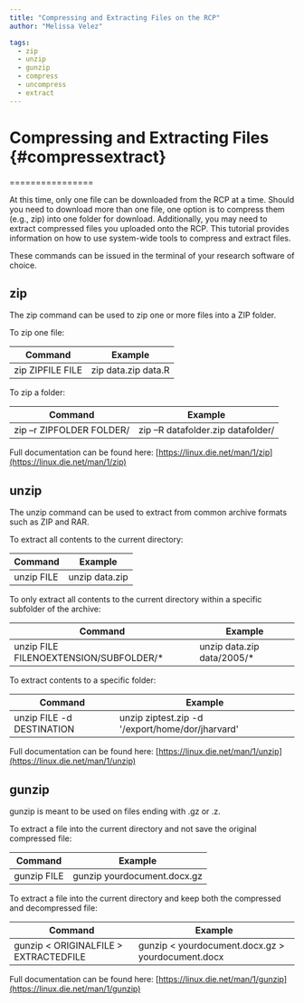 ```yaml
---
title: "Compressing and Extracting Files on the RCP"
author: "Melissa Velez"

tags:
  - zip
  - unzip
  - gunzip
  - compress
  - uncompress
  - extract
---
```


# Compressing and Extracting Files {#compressextract} 
================

At this time, only one file can be downloaded from the RCP at a time. Should you need to download more than one file, one option is to compress them (e.g., zip) into one folder for download. Additionally, you may need to extract compressed files you uploaded onto the RCP. This tutorial provides information on how to use system-wide tools to compress and extract files.  

These commands can be issued in the terminal of your research software of choice.

## zip 

The zip command can be used to zip one or more files into a ZIP folder. 

To zip one file: 

| Command | Example |
| ------- | ------- |
| zip ZIPFILE FILE | zip data.zip data.R | 
	
To zip a folder: 

| Command | Example |
| ------- | ------- |
| zip –r ZIPFOLDER FOLDER/ | zip –R datafolder.zip datafolder/ | 

Full documentation can be found here: [https://linux.die.net/man/1/zip](https://linux.die.net/man/1/zip)

## unzip 

The unzip command can be used to extract from common archive formats such as ZIP and RAR.  

To extract all contents to the current directory: 

| Command | Example |
| ------- | ------- |
| unzip FILE | unzip data.zip | 

To only extract all contents to the current directory within a specific subfolder of the archive: 

| Command | Example |
| ------- | ------- |
| unzip FILE FILENOEXTENSION/SUBFOLDER/* | unzip data.zip data/2005/* | 

To extract contents to a specific folder:  

| Command | Example |
| ------- | ------- |
| unzip FILE -d DESTINATION | unzip ziptest.zip -d '/export/home/dor/jharvard' | 

Full documentation can be found here: [https://linux.die.net/man/1/unzip](https://linux.die.net/man/1/unzip)

## gunzip 

gunzip is meant to be used on files ending with .gz or .z.  

To extract a file into the current directory and not save the original compressed file: 

| Command | Example |
| ------- | ------- |
| gunzip FILE | gunzip yourdocument.docx.gz | 

To extract a file into the current directory and keep both the compressed and decompressed file: 

| Command | Example |
| ------- | ------- |
| gunzip < ORIGINALFILE > EXTRACTEDFILE | gunzip < yourdocument.docx.gz > yourdocument.docx | 
 
Full documentation can be found here: [https://linux.die.net/man/1/gunzip](https://linux.die.net/man/1/gunzip) 

 